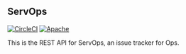 ServOps
---
[![CircleCI](https://circleci.com/gh/codeflavor/servops/tree/master.svg?style=svg&circle-token=a38e40f8e8b6aaa54ffc00709fa9e667ca6ae8f1)](https://circleci.com/gh/codeflavor/servops/tree/master)
[![Apache](https://img.shields.io/badge/license-Apache%20License%202.0-E91E63.svg?style=flat-square)](http://www.apache.org/licenses/LICENSE-2.0)

This is the REST API for ServOps, an issue tracker for Ops.
